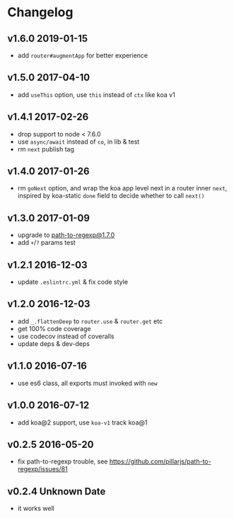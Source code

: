 # Changelog

## v1.6.0 2019-01-15

- add `router#augmentApp` for better experience

## v1.5.0 2017-04-10

- add `useThis` option, use `this` instead of `ctx` like koa v1

## v1.4.1 2017-02-26

- drop support to node < 7.6.0
- use `async/await` instead of `co`, in lib & test
- rm `next` publish tag

## v1.4.0 2017-01-26

- rm `goNext` option, and wrap the koa app level next in a router inner `next`,
  inspired by koa-static `done` field to decide whether to call `next()`

## v1.3.0 2017-01-09

- upgrade to path-to-regexp@1.7.0
- add `+`/`?` params test

## v1.2.1 2016-12-03

- update `.eslintrc.yml` & fix code style

## v1.2.0 2016-12-03

- add `_.flattenDeep` to `router.use` & `router.get` etc
- get 100% code coverage
- use codecov instead of coveralls
- update deps & dev-deps

## v1.1.0 2016-07-16

- use es6 class, all exports must invoked with `new`

## v1.0.0 2016-07-12

- add koa@2 support, use `koa-v1` track koa@1

## v0.2.5 2016-05-20

- fix path-to-regexp trouble, see <https://github.com/pillarjs/path-to-regexp/issues/81>

## v0.2.4 Unknown Date

- it works well
